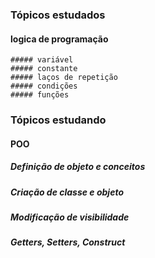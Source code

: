 ### Tópicos estudados

 #### logica de programação
    ##### variável
    ##### constante
    ##### laços de repetição
    ##### condições
    ##### funções


### Tópicos estudando

 #### POO
   ##### Definição de objeto e conceitos
   ##### Criação de classe e objeto
   ##### Modificação de visibilidade
   ##### Getters, Setters, Construct

